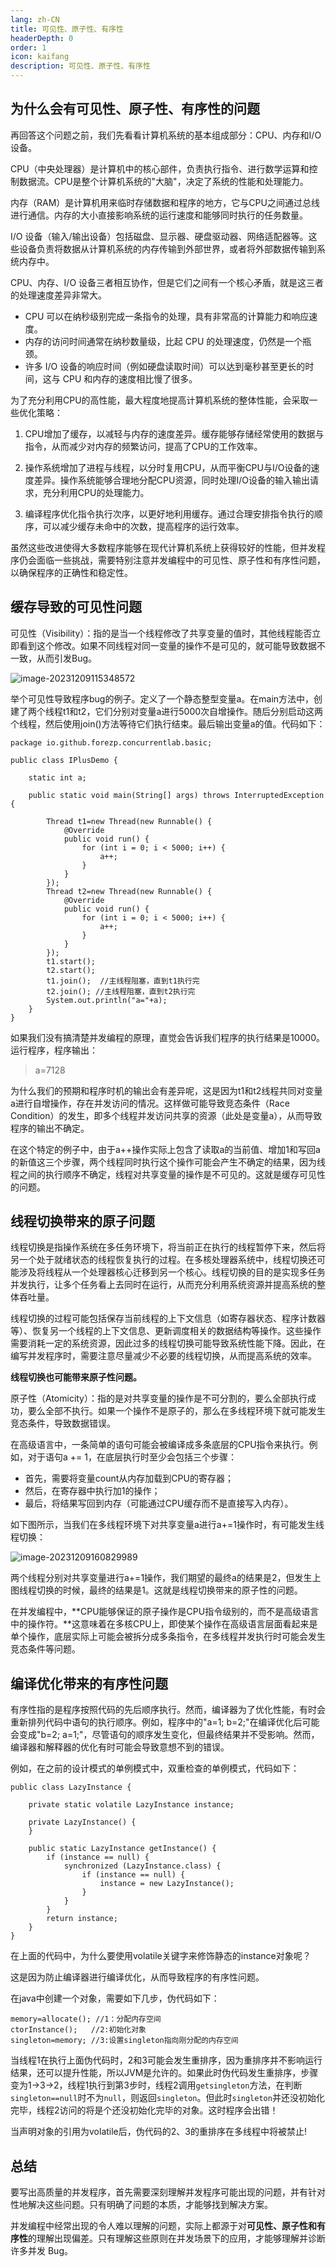 ```yaml
---
lang: zh-CN
title: 可见性、原子性、有序性
headerDepth: 0
order: 1
icon: kaifang
description: 可见性、原子性、有序性
---
```




## 为什么会有可见性、原子性、有序性的问题

再回答这个问题之前，我们先看看计算机系统的基本组成部分：CPU、内存和I/O 设备。

CPU（中央处理器）是计算机中的核心部件，负责执行指令、进行数学运算和控制数据流。CPU是整个计算机系统的"大脑"，决定了系统的性能和处理能力。



内存（RAM）是计算机用来临时存储数据和程序的地方，它与CPU之间通过总线进行通信。内存的大小直接影响系统的运行速度和能够同时执行的任务数量。



I/O 设备（输入/输出设备）包括磁盘、显示器、硬盘驱动器、网络适配器等。这些设备负责将数据从计算机系统的内存传输到外部世界，或者将外部数据传输到系统内存中。



CPU、内存、I/O 设备三者相互协作，但是它们之间有一个核心矛盾，就是这三者的处理速度差异非常大。

- CPU 可以在纳秒级别完成一条指令的处理，具有非常高的计算能力和响应速度。
- 内存的访问时间通常在纳秒数量级，比起 CPU 的处理速度，仍然是一个瓶颈。
- 许多 I/O 设备的响应时间（例如硬盘读取时间）可以达到毫秒甚至更长的时间，这与 CPU 和内存的速度相比慢了很多。



为了充分利用CPU的高性能，最大程度地提高计算机系统的整体性能，会采取一些优化策略：

1. CPU增加了缓存，以减轻与内存的速度差异。缓存能够存储经常使用的数据与指令，从而减少对内存的频繁访问，提高了CPU的工作效率。

2. 操作系统增加了进程与线程，以分时复用CPU，从而平衡CPU与I/O设备的速度差异。操作系统能够合理地分配CPU资源，同时处理I/O设备的输入输出请求，充分利用CPU的处理能力。

3. 编译程序优化指令执行次序，以更好地利用缓存。通过合理安排指令执行的顺序，可以减少缓存未命中的次数，提高程序的运行效率。

虽然这些改进使得大多数程序能够在现代计算机系统上获得较好的性能，但并发程序仍会面临一些挑战，需要特别注意并发编程中的可见性、原子性和有序性问题，以确保程序的正确性和稳定性。



## 缓存导致的可见性问题

可见性（Visibility）：指的是当一个线程修改了共享变量的值时，其他线程能否立即看到这个修改。如果不同线程对同一变量的操作不是可见的，就可能导致数据不一致，从而引发Bug。

![image-20231209115348572](https://static-1254191423.cos.ap-shanghai.myqcloud.com/img/2023/12/9/image-20231209115348572.png)



举个可见性导致程序bug的例子。定义了一个静态整型变量a。在main方法中，创建了两个线程t1和t2，它们分别对变量a进行5000次自增操作。随后分别启动这两个线程，然后使用join()方法等待它们执行结束。最后输出变量a的值。代码如下：

```
package io.github.forezp.concurrentlab.basic;

public class IPlusDemo {

    static int a;

    public static void main(String[] args) throws InterruptedException {

        Thread t1=new Thread(new Runnable() {
            @Override
            public void run() {
                for (int i = 0; i < 5000; i++) {
                    a++;
                }
            }
        });
        Thread t2=new Thread(new Runnable() {
            @Override
            public void run() {
                for (int i = 0; i < 5000; i++) {
                    a++;
                }
            }
        });
        t1.start();
        t2.start();
        t1.join();  //主线程阻塞，直到t1执行完
        t2.join(); //主线程阻塞，直到t2执行完
        System.out.println("a="+a);
    }
}

```

如果我们没有搞清楚并发编程的原理，直觉会告诉我们程序的执行结果是10000。运行程序，程序输出：

>a=7128

为什么我们的预期和程序时机的输出会有差异呢，这是因为t1和t2线程共同对变量a进行自增操作，存在并发访问的情况。这样做可能导致竞态条件（Race Condition）的发生，即多个线程并发访问共享的资源（此处是变量a），从而导致程序的输出不确定。

在这个特定的例子中，由于a++操作实际上包含了读取a的当前值、增加1和写回a的新值这三个步骤，两个线程同时执行这个操作可能会产生不确定的结果，因为线程之间的执行顺序不确定，线程对共享变量的操作是不可见的。这就是缓存可见性的问题。



## 线程切换带来的原子问题



线程切换是指操作系统在多任务环境下，将当前正在执行的线程暂停下来，然后将另一个处于就绪状态的线程恢复执行的过程。在多核处理器系统中，线程切换还可能涉及将线程从一个处理器核心迁移到另一个核心。线程切换的目的是实现多任务并发执行，让多个任务看上去同时在运行，从而充分利用系统资源并提高系统的整体吞吐量。

线程切换的过程可能包括保存当前线程的上下文信息（如寄存器状态、程序计数器等）、恢复另一个线程的上下文信息、更新调度相关的数据结构等操作。这些操作需要消耗一定的系统资源，因此过多的线程切换可能导致系统性能下降。因此，在编写并发程序时，需要注意尽量减少不必要的线程切换，从而提高系统的效率。

**线程切换也可能带来原子性问题。**

原子性（Atomicity）：指的是对共享变量的操作是不可分割的，要么全部执行成功，要么全部不执行。如果一个操作不是原子的，那么在多线程环境下就可能发生竞态条件，导致数据错误。



在高级语言中，一条简单的语句可能会被编译成多条底层的CPU指令来执行。例如，对于语句a += 1，在底层执行时至少会包括三个步骤：

- 首先，需要将变量count从内存加载到CPU的寄存器；
- 然后，在寄存器中执行加1的操作；
- 最后，将结果写回到内存（可能通过CPU缓存而不是直接写入内存）。

如下图所示，当我们在多线程环境下对共享变量a进行a+=1操作时，有可能发生线程切换：

![image-20231209160829989](https://static-1254191423.cos.ap-shanghai.myqcloud.com/img/2023/12/9/image-20231209160829989.png)



两个线程分别对共享变量进行a+=1操作，我们期望的最终a的结果是2，但发生上图线程切换的时候，最终的结果是1。这就是线程切换带来的原子性的问题。

在并发编程中，**CPU能够保证的原子操作是CPU指令级别的，而不是高级语言中的操作符。**这意味着在多核CPU上，即使某个操作在高级语言层面看起来是单个操作，底层实际上可能会被拆分成多条指令，在多线程并发执行时可能会发生竞态条件等问题。



## 编译优化带来的有序性问题

有序性指的是程序按照代码的先后顺序执行。然而，编译器为了优化性能，有时会重新排列代码中语句的执行顺序。例如，程序中的"a=1; b=2;"在编译优化后可能会变成"b=2; a=1;"，尽管语句的顺序发生变化，但最终结果并不受影响。然而，编译器和解释器的优化有时可能会导致意想不到的错误。



例如，在之前的设计模式的单例模式中，双重检查的单例模式，代码如下：

```
public class LazyInstance {

    private static volatile LazyInstance instance;

    private LazyInstance() {
    }

    public static LazyInstance getInstance() {
        if (instance == null) {
            synchronized (LazyInstance.class) {
                if (instance == null) {
                    instance = new LazyInstance();
                }
            }
        }
        return instance;
    }
}
```

在上面的代码中，为什么要使用volatile关键字来修饰静态的instance对象呢？

这是因为防止编译器进行编译优化，从而导致程序的有序性问题。

在java中创建一个对象，需要如下几步，伪代码如下：

```text
memory=allocate(); //1：分配内存空间
ctorInstance();   //2:初始化对象
singleton=memory; //3:设置singleton指向刚分配的内存空间
```

当线程1在执行上面伪代码时，2和3可能会发生重排序，因为重排序并不影响运行结果，还可以提升性能，所以JVM是允许的。如果此时伪代码发生重排序，步骤变为1->3->2，线程1执行到第3步时，线程2调用`getsingleton`方法，在判断`singleton==null`时不为`null`，则返回`singleton`。但此时`singleton`并还没初始化完毕，线程2访问的将是个还没初始化完毕的对象。这时程序会出错！

当声明对象的引用为volatile后，伪代码的2、3的重排序在多线程中将被禁止!



## 总结

要写出高质量的并发程序，首先需要深刻理解并发程序可能出现的问题，并有针对性地解决这些问题。只有明确了问题的本质，才能够找到解决方案。

并发编程中经常出现的令人难以理解的问题，实际上都源于对**可见性、原子性和有序性**的理解出现偏差。只有理解这些原则在并发场景下的应用，才能够理解并诊断许多并发 Bug。



